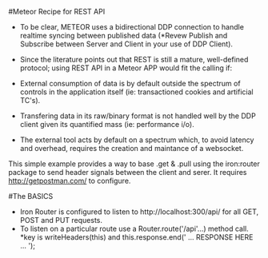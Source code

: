 #Meteor Recipe for REST API

- To be clear, METEOR uses a bidirectional DDP connection to handle realtime syncing between published data (*Revew Publish and Subscribe between Server and Client in your use of DDP Client). 

- Since the literature points out that REST is still a mature, well-defined protocol;  using REST API in a Meteor APP would fit the calling if: 

* External consumption of data is by default outside the spectrum of controls in the application itself (ie: transactioned cookies and artificial TC's).

* Transfering data in its raw/binary format is not handled well by the DDP client given its quantified mass (ie: performance i/o).

* The external tool acts by default on a spectrum which, to avoid latency and overhead, requires the creation and maintance of a websocket. 


This simple example provides a way to base .get & .pull using the iron:router package to send header signals between the client and serer. It requires http://getpostman.com/ to configure. 



#The BASICS

- Iron Router is configured to listen to http://localhost:300/api/ for all GET, POST and PUT requests.
- To listen on a particular route use a Router.route('/api'...) method call. 
*key is writeHeaders(this) and  this.response.end(' ... RESPONSE HERE ... ');